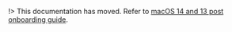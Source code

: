 !> This documentation has moved. Refer to [macOS 14 and 13 post onboarding guide](post-onboarding-instructions/macos-latest).
